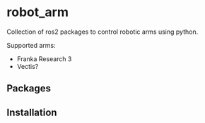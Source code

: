 # robot_arm
Collection of ros2 packages to control robotic arms using python.

Supported arms:
- Franka Research 3
- Vectis?


## Packages

## Installation